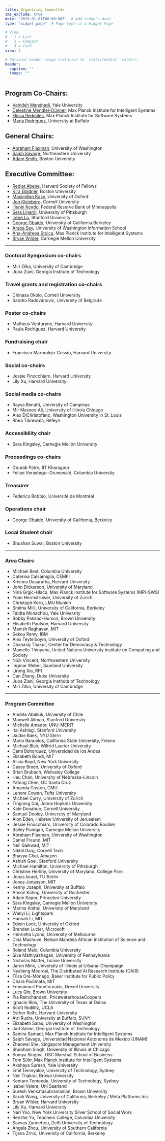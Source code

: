 ```yaml
---
title: Organizing Committee
cms_exclude: true
date: "2019-01-01T00:00:00Z"  # Add today's date.
type: "widget_page"  # Page type is a Widget Page

# View.
#   1 = List
#   2 = Compact
#   3 = Card
view: 2

# Optional header image (relative to `static/media/` folder).
header:
  caption: ""
  image: ""
---
```


## Program Co-Chairs: 
- [Vahideh Manshadi](https://vahideh-manshadi.com/), Yale University
- [Celestine Mendler-Dünner](http://www.celestine.ai/), Max Planck Institute for Intelligent Systems
- [Elissa Redmiles](https://elissaredmiles.com/), Max Planck Institute for Software Systems
- [Maria Rodriguez](https://socialwork.buffalo.edu/faculty-research/full-time-faculty/maria-rodriguez.html), University at Buffalo

## General Chairs:
- [Abraham Flaxman](https://globalhealth.washington.edu/faculty/abraham-flaxman), University of Washington
- [Saiph Savage](http://www.saiph.org), Northeastern University
- [Adam Smith](https://www.bu.edu/cs/profiles/adam-smith/), Boston University 

## Executive Committee:
- [Rediet Abebe](https://www.cs.cornell.edu/~red/), Harvard Society of Fellows
- [Kira Goldner](https://www.kiragoldner.com/), Boston University
- [Maximilian Kasy](https://maxkasy.github.io/home/), University of Oxford
- [Jon Kleinberg](https://www.cs.cornell.edu/home/kleinber/), Cornell University
- [Illenin Kondo](https://www.illenin.com/), Federal Reserve Bank of Minneapolis
- [Sera Linardi](http://www.linardi.gspia.pitt.edu/), University of Pittsburgh
- [Irene Lo](https://sites.google.com/view/irene-lo), Stanford University
- [George Obaido](https://www.georgeobaido.com/), University of California Berkeley
- [Araba Sey](https://tascha.uw.edu/people/araba-sey/), University of Washington Information School
- [Ana-Andreea Stoica](http://www.columbia.edu/~as5001/), Max Planck Institute for Intelligent Systems
- [Bryan Wilder](https://bryanwilder.github.io/), Carnegie Mellon University

- - -

### Doctoral Symposium co-chairs
- Miri Zilka, University of Cambridge
- Juba Ziani, Georgia Institute of Technology

### Travel grants and registration co-chairs
- Chinasa Okolo, Cornell University
- Sandro Radovanovic, University of Belgrade

### Poster co-chairs
- Matheus Venturyne, Harvard University
- Paula Rodriguez, Harvard University

### Fundraising chair
- Francisco Marmolejo-Cossio, Harvard University

### Social co-chairs
- Jessie Finocchiaro, Harvard University
- Lily Xu, Harvard University

### Social media co-chairs
- Raysa Benatti, University of Campinas
- Mir Masood Ali, University of Illinois Chicago
- Alex DiChristofano, Washington University in St. Louis
- Rhea Tibrewala, Refeyn

### Accessibility chair
- Sara Kingsley, Carnegie Mellon University

### Proceedings co-chairs
- Gourab Patro, IIT Kharagpur
- Felipe Verastegui-Grunewald, Columbia University

### Treasurer
- Federico Bobbio, Université de Montréal

### Operations chair
- George Obaido, University of California, Berkeley

### Local Student chair
- Bhushan Suwal, Boston University 

- - -

### Area Chairs
- Michael Best, Columbia University
- Caterina Calsamiglia, CEMFI
- Krishna Dasaratha, Harvard University
- John Dickerson, University of Maryland
- Nina Grgic-Hlaca, Max Planck Institute for Software Systems (MPI-SWS)
- Yoan Hermstrüwer, University of Zurich
- Christoph Kern, LMU Munich
- Smitha Milli, University of California, Berkeley
- Faidra Monachou, Yale University
- Bobby Pakzad-Hurson, Brown University
- Elisabeth Paulson, Harvard University
- Manish Raghavan, MIT
- Sekou Remy, IBM
- Alex Teytelboym, University of Oxford
- Dhanaraj Thakur, Center for Democracy & Technology
- Mamello Thinyane, United Nations University institute on Computing and Society
- Nick Vincent, Northwestern University
- Ingmar Weber, Saarland University
- Lirong Xia, RPI
- Can Zhang, Duke University
- Juba Ziani, Georgia Institute of Technology
- Miri Zilka, University of Cambridge

- - -

### Program Committee
- Andrés Abeliuk, University of Chile
- Maxwell Allman, Stanford University
- Michelle Amador, UNU-MERIT
- Itai Ashlagi, Stanford University
- Jackie Baek, NYU Stern
- Mario Banuelos, California State University, Fresno
- Michael Blair, Wilfrid Laurier University
- Cami Bohorquez, Universidad de los Andes
- Elizabeth Bondi, MIT
- Alicia Boyd, New York University
- Casey Breen, University of Oxford
- Brian Brubach, Wellesley College
- Hau Chan, University of Nebraska-Lincoln
- Yatong Chen, UC Santa Cruz
- Amanda Coston, CMU
- Lenore Cowen, Tufts University
- Michael Curry, University of Zurich
- Tinglong Dai, Johns Hopkins University
- Kate Donahue, Cornell University
- Samuel Dooley, University of Maryland
- Alon Eden, Hebrew University of Jerusalem
- Jessie Finocchiaro, University of Colorado Boulder
- Bailey Flanigan, Carnegie Mellon University
- Abraham Flaxman, University of Washington
- Daniel Freund, MIT
- Neil Gaikwad, MIT
- Nikhil Garg, Cornell Tech
- Bhavya Ghai, Amazon
- Ashish Goel, Stanford University
- Michael Hamilton, University of Pittsburgh
- Christine Herlihy, University of Maryland, College Park
- Jonas Israel, TU Berlin
- Jonas Jonasson, MIT
- Kenny Joseph, University at Buffalo
- Anson Kahng, University of Rochester
- Adam Kapor, Princeton University
- Sara Kingsley, Carnegie Mellon University
- Marina Knittel, University of Maryland
- Wanyi Li, Lightspark
- Hannah Li, MIT
- Edwin Lock, University of Oxford
- Brendan Lucier, Microsoft
- Henrietta Lyons, University of Melbourne
- Dina Machuve, Nelson Mandela African Institution of Science and Technology
- Roland Maio, Columbia University
- Siva Mathiyazhagan, University of Pennsylvania
- Nicholas Mattei, Tulane University
- Jaron Mink, University of Illinois at Urbana-Champaign
- Nyalleng Moorosi, The Distributed AI Research Institute (DAIR)
- Tilsa Oré-Mónago, Baker Institute for Public Policy
- Chara Podimata, MIT
- Emmanouil Pountourakis, Drexel University
- Lucy Qin, Brown University
- Pia Ramchandani, PricewaterhouseCoopers
- Ignacio Rios, The University of Texas at Dallas
- Scott Rodilitz, UCLA
- Esther Rolfs, Harvard University
- Atri Rudra, University at Buffalo, SUNY
- Elizabeth Salas, University of Washington
- Jad Salem, Georgia Institute of Technology
- Samira Samadi, Max Planck Institute for Intelligent Systems
- Saiph Savage, Universidad Nacional Autonoma de Mexico (UNAM)
- Zhaowei She, Singapore Management University
- Shubham Singh, University of Illinois at Chicago
- Somya Singhvi, USC Marshall School of Business
- Tom Sühr, Max Planck Institute for Intelligent Systems
- Akshaya Suresh, Yale University
- Emil Temnyalov, University of Technology, Sydney
- Neil Thakral, Brown University
- Kentaro Tomoeda, University of Technology, Sydney
- Isabel Valera, Uni Saarland
- Suresh Venkatasubramanian, Brown University
- Sarah Wang, University of California, Berkeley / Meta Platforms Inc.
- Bryan Wilder, Harvard University
- Lily Xu, Harvard University
- Nari Yoo, New York University Silver School of Social Work
- Renzhe Yu, Teachers College, Columbia University
- Savvas Zannettou, Delft University of Technology
- Angela Zhou, University of Southern California
- Tijana Zrnic, University of California, Berkeley